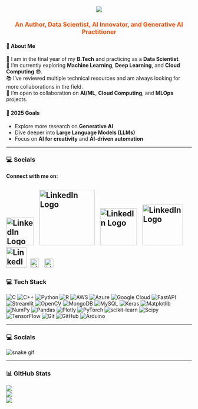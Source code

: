 <h1 align="center">
    <img src="https://readme-typing-svg.herokuapp.com/?font=Righteous&size=35&center=true&vCenter=true&width=500&height=70&duration=3000&lines=Hi+There!+👋;+I'm+Hitesh+Atkar!;" />
    
<h3 align="center" style="color: 	#ff4d01;">An Author, Data Scientist, AI Innovator, and Generative AI Practitioner</h3>


#### 🚀 About Me
🌟 I am in the final year of my **B.Tech** and practicing as a **Data Scientist**.  
🌱 I’m currently exploring **Machine Learning**, **Deep Learning**, and **Cloud Computing** 😎.  
📚 I’ve reviewed multiple technical resources and am always looking for more collaborations in the field.  
🤝 I’m open to collaboration on **AI/ML**, **Cloud Computing**, and **MLOps** projects.  

#### 🎯 2025 Goals
- Explore more research on **Generative AI**
- Dive deeper into **Large Language Models (LLMs)**
- Focus on **AI for creativity** and **AI-driven automation**

---

### 💻 Socials
#### Connect with me on:

 [<img src="https://www.edigitalagency.com.au/wp-content/uploads/Linkedin-logo-blue-png-large-size.png" alt="LinkedIn Logo" width="75" />](https://www.linkedin.com/in/hitesh-atkar-6734a3255/) &nbsp; [<img src="https://upload.wikimedia.org/wikipedia/commons/f/f7/Stack_Overflow_logo.png" alt="LinkedIn Logo" width="150" />](https://stackoverflow.com/users/28855892/hitesh-atkar) &nbsp; [<img src="https://upload.wikimedia.org/wikipedia/commons/0/0d/Medium_%28website%29_logo.svg" alt="LinkedIn Logo" width="100" />](https://medium.com/@atkarhitesh) &nbsp; [<img src="https://upload.wikimedia.org/wikipedia/commons/0/0a/LeetCode_Logo_black_with_text.svg" alt="LinkedIn Logo" width="110" />](https://leetcode.com/u/Hitesh_Atkar/)   &nbsp; [<img src="https://upload.wikimedia.org/wikipedia/commons/7/7c/Kaggle_logo.png" alt="LinkedIn Logo" width="55" />](https://www.kaggle.com/hiteshatkar1) &nbsp;[<img src="https://w7.pngwing.com/pngs/676/1/png-transparent-x-icon-ex-twitter-tech-companies-social-media-thumbnail.png" alt="LinkedIn Logo" width="24" />](https://x.com/HiteshAtkar) &nbsp; [<img src="https://upload.wikimedia.org/wikipedia/commons/thumb/a/a5/Instagram_icon.png/1200px-Instagram_icon.png" alt="LinkedIn Logo" width="24" />](https://www.instagram.com/limitless_sole/) 
---

### 💻 Tech Stack
![C](https://img.shields.io/badge/c-%2300599C.svg?style=for-the-badge&logo=c&logoColor=white) ![C++](https://img.shields.io/badge/c++-%2300599C.svg?style=for-the-badge&logo=c%2B%2B&logoColor=white) ![Python](https://img.shields.io/badge/python-3670A0?style=for-the-badge&logo=python&logoColor=ffdd54) ![R](https://img.shields.io/badge/r-%23276DC3.svg?style=for-the-badge&logo=r&logoColor=white) ![AWS](https://img.shields.io/badge/AWS-%23FF9900.svg?style=for-the-badge&logo=amazon-aws&logoColor=white) ![Azure](https://img.shields.io/badge/azure-%230072C6.svg?style=for-the-badge&logo=microsoftazure&logoColor=white) ![Google Cloud](https://img.shields.io/badge/GoogleCloud-%234285F4.svg?style=for-the-badge&logo=google-cloud&logoColor=white) ![FastAPI](https://img.shields.io/badge/FastAPI-005571?style=for-the-badge&logo=fastapi) ![Streamlit](https://img.shields.io/badge/Streamlit-%23FE4B4B.svg?style=for-the-badge&logo=streamlit&logoColor=white) ![OpenCV](https://img.shields.io/badge/opencv-%23white.svg?style=for-the-badge&logo=opencv&logoColor=white) ![MongoDB](https://img.shields.io/badge/MongoDB-%234ea94b.svg?style=for-the-badge&logo=mongodb&logoColor=white) ![MySQL](https://img.shields.io/badge/mysql-4479A1.svg?style=for-the-badge&logo=mysql&logoColor=white) ![Keras](https://img.shields.io/badge/Keras-%23D00000.svg?style=for-the-badge&logo=Keras&logoColor=white) ![Matplotlib](https://img.shields.io/badge/Matplotlib-%23ffffff.svg?style=for-the-badge&logo=Matplotlib&logoColor=black) ![NumPy](https://img.shields.io/badge/numpy-%23013243.svg?style=for-the-badge&logo=numpy&logoColor=white) ![Pandas](https://img.shields.io/badge/pandas-%23150458.svg?style=for-the-badge&logo=pandas&logoColor=white) ![Plotly](https://img.shields.io/badge/Plotly-%233F4F75.svg?style=for-the-badge&logo=plotly&logoColor=white) ![PyTorch](https://img.shields.io/badge/PyTorch-%23EE4C2C.svg?style=for-the-badge&logo=PyTorch&logoColor=white) ![scikit-learn](https://img.shields.io/badge/scikit--learn-%23F7931E.svg?style=for-the-badge&logo=scikit-learn&logoColor=white) ![Scipy](https://img.shields.io/badge/SciPy-%230C55A5.svg?style=for-the-badge&logo=scipy&logoColor=%white) ![TensorFlow](https://img.shields.io/badge/TensorFlow-%23FF6F00.svg?style=for-the-badge&logo=TensorFlow&logoColor=white) ![Git](https://img.shields.io/badge/git-%23F05033.svg?style=for-the-badge&logo=git&logoColor=white) ![GitHub](https://img.shields.io/badge/github-%23121011.svg?style=for-the-badge&logo=github&logoColor=white) ![Arduino](https://img.shields.io/badge/-Arduino-00979D?style=for-the-badge&logo=Arduino&logoColor=white)

---

### 💻 Socials
![snake gif](https://github.com/YOUR_USERNAME/YOUR_USERNAME/blob/output/github-snake-dark.svg)

---

### 📊 GitHub Stats
![](https://github-readme-stats.vercel.app/api?username=HiteshAtkar&theme=default&hide_border=false&include_all_commits=false&count_private=false)<br/>
![](https://github-readme-streak-stats.herokuapp.com/?user=HiteshAtkar&theme=default&hide_border=false)<br/>
![](https://github-readme-stats.vercel.app/api/top-langs/?username=HiteshAtkar&theme=default&hide_border=false&include_all_commits=false&count_private=false&layout=compact)



